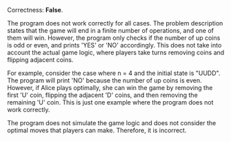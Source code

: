 Correctness: **False**.

The program does not work correctly for all cases. The problem description states that the game will end in a finite number of operations, and one of them will win. However, the program only checks if the number of up coins is odd or even, and prints 'YES' or 'NO' accordingly. This does not take into account the actual game logic, where players take turns removing coins and flipping adjacent coins.

For example, consider the case where n = 4 and the initial state is "UUDD". The program will print 'NO' because the number of up coins is even. However, if Alice plays optimally, she can win the game by removing the first 'U' coin, flipping the adjacent 'D' coins, and then removing the remaining 'U' coin. This is just one example where the program does not work correctly.

The program does not simulate the game logic and does not consider the optimal moves that players can make. Therefore, it is incorrect.
